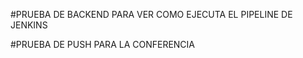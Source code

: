 #PRUEBA DE BACKEND PARA VER COMO EJECUTA EL PIPELINE DE JENKINS

#PRUEBA DE PUSH PARA LA CONFERENCIA
